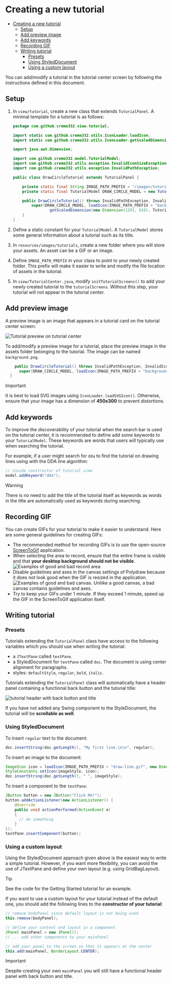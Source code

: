 # Creating a new tutorial

- [Creating a new tutorial](#creating-a-new-tutorial)
  - [Setup](#setup)
  - [Add preview image](#add-preview-image)
  - [Add keywords](#add-keywords)
  - [Recording GIF](#recording-gif)
  - [Writing tutorial](#writing-tutorial)
    - [Presets](#presets)
    - [Using StyledDocument](#using-styleddocument)
    - [Using a custom layout](#using-a-custom-layout)

You can add/modify a tutorial in the tutorial center screen by following the instructions defined in this document.

## Setup

1. In `view/tutorial`, create a new class that extends `TutorialPanel`. A minimal template for a tutorial is as follows:

   ```java
   package com.github.creme332.view.tutorial;

   import static com.github.creme332.utils.IconLoader.loadIcon;
   import static com.github.creme332.utils.IconLoader.getScaledDimension;

   import java.awt.Dimension;

   import com.github.creme332.model.TutorialModel;
   import com.github.creme332.utils.exception.InvalidIconSizeException;
   import com.github.creme332.utils.exception.InvalidPathException;

   public class DrawCircleTutorial extends TutorialPanel {

       private static final String IMAGE_PATH_PREFIX = "/images/tutorials/draw-circle/";
       private static final TutorialModel DRAW_CIRCLE_MODEL = new TutorialModel("Draw Circle");

       public DrawCircleTutorial() throws InvalidPathException, InvalidIconSizeException {
           super(DRAW_CIRCLE_MODEL, loadIcon(IMAGE_PATH_PREFIX + "background.png",
                   getScaledDimension(new Dimension(1291, 616), TutorialCard.IMAGE_DIMENSION)));
       }
   }
   ```

2. Define a static constant for your `TutorialModel`. A `TutorialModel` stores some general information about a tutorial such as its title.
3. In `resources/images/tutorials`, create a new folder where you will store your assets. An asset can be a GIF or an image.
4. Define `IMAGE_PATH_PREFIX` in your class to point to your newly created folder. This prefix will make it easier to write and modify the file location of assets in the tutorial.
5. In `view/TutorialCenter.java`, modify `initTutorialScreens()` to add your newly created tutorial to the `tutorialScreens`. Without this step, your tutorial will not appear in the tutorial center.

## Add preview image

A preview image is an image that appears in a tutorial card on the tutorial center screen:

![Tutorial preview on tutorial center](assets/tutorial-preview.png)

To add/modify a preview image for a tutorial, place the preview image in the assets folder belonging to the tutorial. The image can be named `background.png`.

  ```java
      public DrawCircleTutorial() throws InvalidPathException, InvalidIconSizeException {
        super(DRAW_CIRCLE_MODEL, loadIcon(IMAGE_PATH_PREFIX + "background.png", TutorialCard.IMAGE_DIMENSION));
    }
  ``` 

> [!IMPORTANT]
> It is best to load SVG images using `IconLoader.loadSVGIcon()`. Otherwise, ensure that your image has a dimension of **450x300** to prevent distortions.

## Add keywords

To improve the discoverability of your tutorial when the search bar is used on the tutorial center, it is recommended to define add some keywords to your `TutorialModel`. These keywords are words that users will typically use when searching the tutorial.

For example, if a user might search for `dda` to find the tutorial on drawing lines using with the DDA line algorithm:

```java
// inside constructor of tutorial view
model.addKeyword("dda");
```

> [!WARNING]
> There is no need to add the title of the tutorial itself as keywords as words in the title are automatically used as keywords during searching. 

## Recording GIF

You can create GIFs for your tutorial to make it easier to understand. Here are some general guidelines for creating GIFs:
- The recommended method for recording GIFs is to use the open-source [ScreenToGif](https://www.screentogif.com/) application.
- When selecting the area to record, ensure that the entire frame is visible and that **your desktop background should not be visible**.
    ![Examples of good and bad record area](assets/good-vs-bad-record-area.png)
- Disable guidelines and axes in the canvas settings of Polydraw because it does not look good when the GIF is resized in the application.
    ![Examples of good and bad canvas. Unliike a good canvas, a bad canvas contains guidelines and axes.](assets/good-bad-canvas.png)
- Try to keep your GIFs under 1 minute. If they exceed 1 minute, speed up the GIF in the ScreenToGif application itself.

## Writing tutorial

### Presets

Tutorials extending the `TutorialPanel` class have access to the following variables which you should use when writing the tutorial:
- a `JTextPane` called `textPane`.
- a StyledDocument for `textPane` called `doc`. The document is using center alignment for paragraphs.
- styles: `defaultStyle`, `regular`, `bold`, `italic`.

Tutorials extending the `TutorialPanel` class will automatically have a header panel containing a functional back button and the tutorial title:

![tutorial header with back button and title](assets/tutorial-header.png)

If you have not added any Swing component to the StyleDocument, the tutorial will be **scrollable as well**.

### Using StyledDocument

To insert `regular` text to the document:

```java
doc.insertString(doc.getLength(), "My first line.\n\n", regular);
```

To insert an image to the document:

```java
ImageIcon icon = loadIcon(IMAGE_PATH_PREFIX + "draw-line.gif", new Dimension(1000, 593));
StyleConstants.setIcon(imageStyle, icon);
doc.insertString(doc.getLength(), " ", imageStyle);
```

To insert a component to the `textPane`:

```java
JButton button = new JButton("Click Me!"); 
button.addActionListener(new ActionListener() { 
    @Override
    public void actionPerformed(ActionEvent e) 
    { 
      // do something
    } 
}); 
textPane.insertComponent(button); 
```

### Using a custom layout

Using the StyledDocument approach given above is the easiest way to write a simple tutorial. However, if you want more flexibility, you can avoid the use of JTextPane and define your own layout (e.g. using GridBagLayout).

> [!TIP]
> See the code for the Getting Started tutorial for an example.

If you want to use a custom layout for your tutorial instead of the default one, you should add the following lines to the **constructor of your tutorial**:

```java
// remove bodyPanel since default layout is not being used
this.remove(bodyPanel);

// define your content and layout in a component
JPanel mainPanel = new JPanel();
// ... add other components to your mainPanel

// add your panel to the screen so that it appears at the center
this.add(mainPanel, BorderLayout.CENTER);
```


> [!IMPORTANT]
> Despite creating your own `mainPanel` you will still have a functional header panel with back button and title.